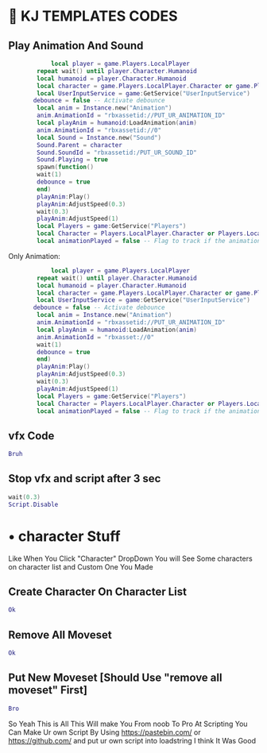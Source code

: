 # 🔴 KJ TEMPLATES CODES

## Play Animation And Sound
```lua
    		local player = game.Players.LocalPlayer
        repeat wait() until player.Character.Humanoid 
        local humanoid = player.Character.Humanoid 
        local character = game.Players.LocalPlayer.Character or game.Players.LocalPlayer.CharacterAdded:Wait() 
        local UserInputService = game:GetService("UserInputService") 
       debounce = false -- Activate debounce 
        local anim = Instance.new("Animation") 
        anim.AnimationId = "rbxassetid://PUT_UR_ANIMATION_ID" 
        local playAnim = humanoid:LoadAnimation(anim) 
        anim.AnimationId = "rbxassetid://0" 
        local Sound = Instance.new("Sound") 
        Sound.Parent = character 
        Sound.SoundId = "rbxassetid:/PUT_UR_SOUND_ID" 
        Sound.Playing = true 
        spawn(function() 
        wait(1) 
        debounce = true 
        end) 
        playAnim:Play() 
        playAnim:AdjustSpeed(0.3) 
        wait(0.3) 
        playAnim:AdjustSpeed(1) 
        local Players = game:GetService("Players") 
        local Character = Players.LocalPlayer.Character or Players.LocalPlayer.CharacterAdded:Wait() 
        local animationPlayed = false -- Flag to track if the animation has already been played
```
Only Animation:
```lua
    		local player = game.Players.LocalPlayer
        repeat wait() until player.Character.Humanoid 
        local humanoid = player.Character.Humanoid 
        local character = game.Players.LocalPlayer.Character or game.Players.LocalPlayer.CharacterAdded:Wait() 
        local UserInputService = game:GetService("UserInputService") 
       debounce = false -- Activate debounce 
        local anim = Instance.new("Animation") 
        anim.AnimationId = "rbxassetid://PUT_UR_ANIMATION_ID" 
        local playAnim = humanoid:LoadAnimation(anim) 
        anim.AnimationId = "rbxasset://0"
        wait(1) 
        debounce = true 
        end) 
        playAnim:Play() 
        playAnim:AdjustSpeed(0.3) 
        wait(0.3) 
        playAnim:AdjustSpeed(1) 
        local Players = game:GetService("Players") 
        local Character = Players.LocalPlayer.Character or Players.LocalPlayer.CharacterAdded:Wait() 
        local animationPlayed = false -- Flag to track if the animation has already been played
```

## vfx Code
```lua
Bruh
```

## Stop vfx and script after 3 sec
```lua
wait(0.3)
Script.Disable
```

# • character Stuff
Like When You Click "Character" DropDown
You will See Some characters on character list and Custom One You Made
## Create Character On Character List
```lua
Ok
```

## Remove All Moveset
```lua
Ok
```
## Put New Moveset [Should Use "remove all moveset" First]
```lua
Bro
```

So Yeah This is All This Will make You From noob To Pro At Scripting You Can Make Ur own Script By Using https://pastebin.com/ or https://github.com/ and put ur own script into loadstring I think It Was Good

